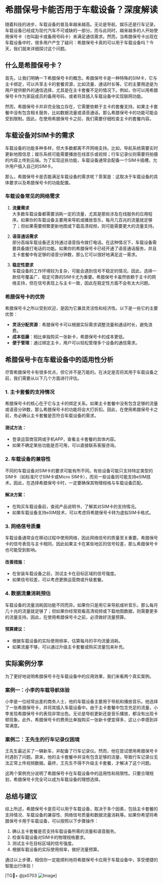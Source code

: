 # 希腊保号卡能否用于车载设备？深度解读

随着科技的进步，车载设备的普及率越来越高。无论是导航、娱乐还是行车记录，车载设备已经成为现代汽车不可或缺的一部分。而与此同时，越来越多的人开始使用保号卡（也叫副卡或备用号码卡）来满足通信需求。然而，当希腊保号卡出现在车载设备中时，很多用户产生了疑问：希腊保号卡真的可以用于车载设备吗？今天，我们就来详细探讨这个问题。

## 什么是希腊保号卡？

首先，让我们明确一下希腊保号卡的概念。希腊保号卡是一种特殊的SIM卡，它与主卡绑定，可以共享主卡的套餐资源，比如流量、通话时长等。它的主要用途是为用户提供额外的通信选择，尤其是在主卡套餐不足的情况下。例如，你可以用希腊保号卡作为家庭成员的备用号码，或者将其插入车载设备中实现联网功能。

然而，希腊保号卡并非完全独立存在，它需要依赖于主卡的套餐支持。如果主卡套餐中没有包含相关服务，比如数据流量或语音通话，那么希腊保号卡的功能可能会受到限制。因此，在使用希腊保号卡之前，我们需要仔细检查主卡的套餐内容。

## 车载设备对SIM卡的需求

车载设备的功能多种多样，但大多数都离不开网络支持。比如，导航系统需要实时更新地图信息；娱乐系统可能需要播放在线音乐或视频；行车记录仪则需要将拍摄的内容上传到云端。为了实现这些功能，车载设备通常会配备一个SIM卡插槽，允许用户插入自己的SIM卡。

那么，希腊保号卡是否能满足车载设备的需求呢？答案是：这取决于车载设备的具体要求以及希腊保号卡的功能配置。

### 车载设备常见的网络需求

1. **流量需求**  
   大多数车载设备都需要消耗一定的流量，尤其是那些涉及在线服务的应用程序。如果你的车载设备主要用来导航或播放音乐，每月几百兆的流量就足够了；但如果需要频繁更新地图或下载高清视频，则可能需要更大的流量支持。

2. **语音通话需求**  
   部分高端车载设备还支持通过语音指令拨打电话。在这种情况下，车载设备需要具备拨打电话的功能。如果你的希腊保号卡已经开通了语音通话服务，并且主卡套餐中有足够的语音分钟数，那么它可以很好地满足这一需求。

3. **稳定性要求**  
   车载设备的工作环境较为复杂，可能会遇到信号不稳定的情况。因此，选择一款信号覆盖广、稳定可靠的SIM卡尤为重要。希腊保号卡虽然依赖于主卡的网络支持，但在信号表现上与主卡一致，因此在稳定性方面不会有太大问题。

### 希腊保号卡的优势

希腊保号卡之所以受到欢迎，是因为它兼具灵活性和经济性。以下是一些它的主要优势：

- **灵活分配资源**：希腊保号卡可以根据实际需求调整流量和通话时长，避免浪费。
- **成本低廉**：相比单独购买一张新卡，希腊保号卡的成本更低。
- **便于管理**：通过绑定主卡，用户可以轻松管理多个设备的通信需求。

## 希腊保号卡在车载设备中的适用性分析

尽管希腊保号卡有很多优点，但它并不是万能的。在决定是否将其用于车载设备之前，我们需要从以下几个方面进行评估。

### 1. 主卡套餐的支持情况

希腊保号卡的核心在于它与主卡的绑定关系。如果主卡套餐中没有包含足够的流量或语音分钟数，那么希腊保号卡的功能将会大打折扣。因此，在使用希腊保号卡之前，务必确认主卡套餐是否符合车载设备的需求。

#### 测试方法：
- 登录运营商官网或手机APP，查看主卡套餐的具体内容。
- 如果不确定某些功能是否可用，可以直接联系客服咨询。

### 2. 车载设备的兼容性

不同的车载设备对SIM卡的要求可能有所不同。有些设备可能只支持特定类型的SIM卡（如标准尺寸SIM卡或Micro SIM卡），而另一些设备则可能支持eSIM技术。因此，在选择希腊保号卡时，一定要确保其物理规格与车载设备匹配。

#### 解决方案：
- 在购买车载设备前，查阅产品说明书，了解其对SIM卡的支持情况。
- 如果车载设备支持eSIM技术，可以考虑将希腊保号卡转为虚拟SIM卡格式。

### 3. 网络信号质量

车载设备通常会在移动过程中使用网络，因此网络信号的质量至关重要。希腊保号卡的信号表现与主卡相同，因此如果主卡在某些地区的信号较差，那么希腊保号卡也可能受到影响。

#### 改善措施：
- 在安装车载设备之前，测试主卡在目标区域的信号强度。
- 如果信号较差，可以考虑更换运营商或升级套餐。

### 4. 数据流量消耗预估

车载设备的流量消耗因功能不同而异。如果你只是用它来导航或听音乐，那么每月几十兆的流量就足够了；但如果你经常观看高清视频或下载地图数据，则需要更多的流量支持。因此，在使用希腊保号卡之前，必须做好流量预算。

#### 预算建议：
- 根据车载设备的实际使用频率，估算每月的平均流量消耗。
- 如果流量不够，可以通过升级主卡套餐或购买流量包来补充。

## 实际案例分享

为了更好地说明希腊保号卡在车载设备中的应用效果，我们来看两个真实案例。

### 案例一：小李的车载导航体验

小李是一位经常出差的商务人士，他的车载设备主要用于导航和播放音乐。他选择了一张希腊保号卡，并将其插入车载设备中。由于主卡套餐中包含充足的流量，小李发现希腊保号卡的表现非常出色。无论是导航更新还是音乐播放，都没有出现卡顿现象。此外，希腊保号卡的费用比单独购买一张新卡便宜得多，这让小李感到非常满意。

### 案例二：王先生的行车记录仪困境

王先生最近买了一辆新车，并配备了行车记录仪。然而，他在尝试使用希腊保号卡时遇到了问题。原来，他的主卡套餐中并没有包含足够的流量，导致行车记录仪无法正常上传视频数据。最终，王先生不得不升级主卡套餐，才解决了这个问题。

这两个案例充分说明了希腊保号卡在车载设备中的适用性和局限性。只要合理规划，希腊保号卡完全可以成为车载设备的理想选择。

## 总结与建议

综上所述，希腊保号卡是否可以用于车载设备，取决于多个因素，包括主卡套餐的支持情况、车载设备的兼容性、网络信号质量和数据流量消耗等。如果你希望将希腊保号卡用于车载设备，可以按照以下步骤操作：

1. 确认主卡套餐是否支持车载设备所需的流量和语音服务。
2. 检查车载设备对SIM卡的物理规格要求。
3. 测试主卡在目标区域的信号强度。
4. 根据车载设备的实际使用频率，做好流量预算。

通过以上步骤，相信你一定能顺利地将希腊保号卡应用于车载设备中，享受便捷的智能出行体验！

[TG💪+ @jx0703 ![Image](https://github.com/user-attachments/assets/dbca1d08-cadb-493c-b0ec-ad6f7a83f270)]